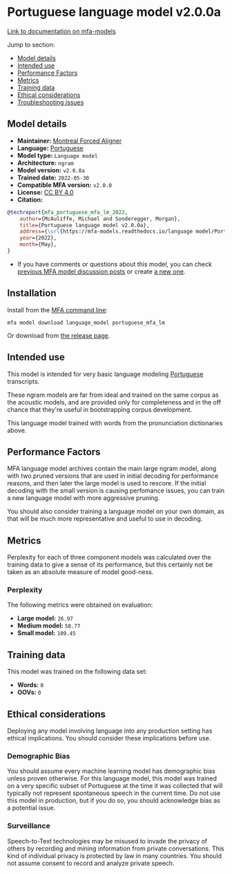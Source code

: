 
# Portuguese language model v2.0.0a

[Link to documentation on mfa-models](https://mfa-models.readthedocs.io/en/main/language_model/portuguese_mfa_lm.html)

Jump to section:

- [Model details](#model-details)
- [Intended use](#intended-use)
- [Performance Factors](#performance-factors)
- [Metrics](#metrics)
- [Training data](#training-data)
- [Ethical considerations](#ethical-considerations)
- [Troubleshooting issues](#troubleshooting-issues)

## Model details

- **Maintainer:** [Montreal Forced Aligner](https://montreal-forced-aligner.readthedocs.io/)
- **Language:** [Portuguese](https://en.wikipedia.org/wiki/Portuguese_language)
- **Model type:** `Language model`
- **Architecture:** `ngram`
- **Model version:** `v2.0.0a`
- **Trained date:** `2022-05-30`
- **Compatible MFA version:** `v2.0.0`
- **License:** [CC BY 4.0](https://github.com/MontrealCorpusTools/mfa-models/tree/main/language_model/portuguese/mfa/v2.0.0a/LICENSE)
- **Citation:**

```bibtex
@techreport{mfa_portuguese_mfa_lm_2022,
	author={McAuliffe, Michael and Sonderegger, Morgan},
	title={Portuguese language model v2.0.0a},
	address={\url{https://mfa-models.readthedocs.io/language model/Portuguese/Portuguese language model v2_0_0a.html}},
	year={2022},
	month={May},
}
```

- If you have comments or questions about this model, you can check [previous MFA model discussion posts](https://github.com/MontrealCorpusTools/mfa-models/discussions?discussions_q=Portuguese+language+model+v2.0.0a) or create [a new one](https://github.com/MontrealCorpusTools/mfa-models/discussions/new).

## Installation

Install from the [MFA command line](https://montreal-forced-aligner.readthedocs.io/en/latest/user_guide/models/index.html):

```
mfa model download language_model portuguese_mfa_lm
```

Or download from [the release page](https://github.com/MontrealCorpusTools/mfa-models/releases/tag/language_model-portuguese_mfa_lm-v2.0.0a).

## Intended use

This model is intended for very basic language modeling [Portuguese](https://en.wikipedia.org/wiki/Portuguese_language) transcripts.

These ngram models are far from ideal and trained on the same corpus as the acoustic models, and are provided only for completeness and in the off chance that they're useful in bootstrapping corpus development.

This language model trained with words from the pronunciation dictionaries above.

## Performance Factors

MFA language model archives contain the main large ngram model, along with two pruned versions that are used in initial decoding for performance reasons, and then later the large model is used to rescore.  If the initial decoding with the small version is causing perfomance issues, you can train a new language model with more aggressive pruning.

You should also consider training a language model on your own domain, as that will be much more representative and useful to use in decoding.

## Metrics

Perplexity for each of three component models was calculated over the training data to give a sense of its performance, but this certainly not be taken as an absolute measure of model good-ness.

### Perplexity

The following metrics were obtained on evaluation:


* **Large model:** `26.97`
* **Medium model:** `58.77`
* **Small model:** `109.45`

## Training data

This model was trained on the following data set:


* **Words:** `0`
* **OOVs:** `0`

## Ethical considerations

Deploying any model involving language into any production setting has ethical implications. You should consider these implications before use.

### Demographic Bias

You should assume every machine learning model has demographic bias unless proven otherwise. For this language model, this model was trained on a very specific subset of Portuguese at the time it was collected that will typically not represent spontaneous speech in the current time. Do not use this model in production, but if you do so, you should acknowledge bias as a potential issue.

### Surveillance

Speech-to-Text technologies may be misused to invade the privacy of others by recording and mining information from private conversations. This kind of individual privacy is protected by law in many countries. You should not assume consent to record and analyze private speech.
